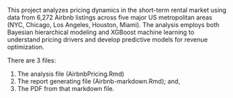 This project analyzes pricing dynamics in the short-term rental market using data from 6,272 Airbnb listings across five major US metropolitan areas (NYC, Chicago, Los Angeles, Houston, Miami). 
The analysis employs both Bayesian hierarchical modeling and XGBoost machine learning to understand pricing drivers and develop predictive models for revenue optimization.

There are 3 files:
1. The analysis file (AirbnbPricing.Rmd)
2. The report generating file (Airbnb-markdown.Rmd); and,
3. The PDF from that markdown file.
